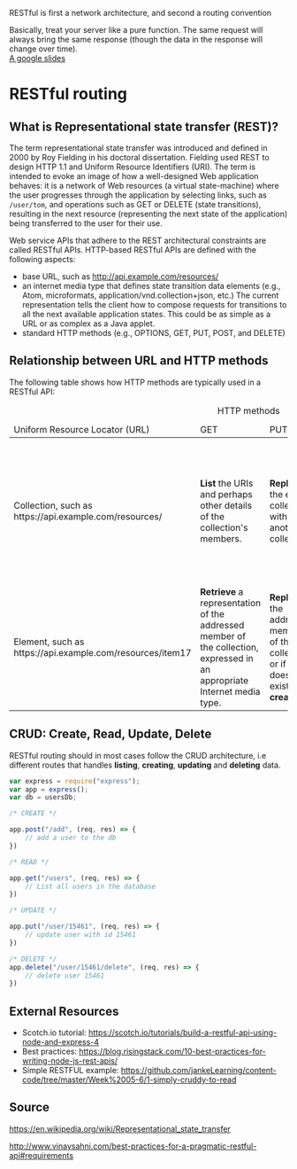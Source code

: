 RESTful is first a network architecture, and second a routing convention

Basically, treat your server like a pure function.  The same request will always bring the same response (though the data in the response will change over time).  
[A google slides](https://docs.google.com/presentation/d/1Mhoj-SHEX-sMSqxlsigBGyEjjxTvAFHP1PHOP3M0N9o/edit#slide=id.g1f8026c0cf_0_35)

RESTful routing
====

What is Representational state transfer (REST)?
----

The term representational state transfer was introduced and defined in 2000 by Roy Fielding in his doctoral dissertation. Fielding used REST to design HTTP 1.1 and Uniform Resource Identifiers (URI). The term is intended to evoke an image of how a well-designed Web application behaves: it is a network of Web resources (a virtual state-machine) where the user progresses through the application by selecting links, such as `/user/tom`, and operations such as GET or DELETE (state transitions), resulting in the next resource (representing the next state of the application) being transferred to the user for their use.

Web service APIs that adhere to the REST architectural constraints are called RESTful APIs. HTTP-based RESTful APIs are defined with the following aspects:

+ base URL, such as http://api.example.com/resources/
+ an internet media type that defines state transition data elements (e.g., Atom, microformats, application/vnd.collection+json, etc.) The current representation tells the client how to compose requests for transitions to all the next available application states. This could be as simple as a URL or as complex as a Java applet.
+ standard HTTP methods (e.g., OPTIONS, GET, PUT, POST, and DELETE)

Relationship between URL and HTTP methods
----

The following table shows how HTTP methods are typically used in a RESTful API:

<table>
<caption>HTTP methods</caption>
<thead>
<tr>
<td>Uniform Resource Locator (URL)</td>
<td>GET</td>
<td>PUT</td>
<td>PATCH</td>	
<td>POST</td>	
<td>DELETE</td>
</tr>
</thead>
<tbody>
<tr>
<td>Collection, such as https://api.example.com/resources/</td>	
<td> <b>List</b> the URIs and perhaps other details of the collection's members.
<td> <b>Replace</b> the entire collection with another collection.	
<td>Not generally used</td>	
<td><b>Create</b> a new entry in the collection. The new entry's URI is assigned automatically and is usually returned by the operation.</td>	
<td><b>Delete</b> the entire collection.</td>
</tr>
<tr>
<td>Element, such as https://api.example.com/resources/item17</td>
<td><b>Retrieve</b> a representation of the addressed member of the collection, expressed in an appropriate Internet media type.</td>
<td><b>Replace</b> the addressed member of the collection, or if it does not exist, <b>create</b> it.
<td><b>Update</b> the addressed member of the collection.
<td>Not generally used. Treat the addressed member as a collection in its own right and <b>create</b> a new entry within it.</td>	
<td>Delete the addressed member of the collection.</td>
</tbody>
</table>

CRUD: Create, Read, Update, Delete
----

RESTful routing should in most cases follow the CRUD architecture, i.e different routes that handles **listing**, **creating**, **updating** and **deleting** data.

```javascript
var express = require("express");
var app = express();
var db = usersDb;

/* CREATE */

app.post("/add", (req, res) => {
    // add a user to the db
})

/* READ */

app.get("/users", (req, res) => {
    // List all users in the database
})

/* UPDATE */

app.put("/user/15461", (req, res) => {
    // update user with id 15461
})

/* DELETE */
app.delete("/user/15461/delete", (req, res) => {
    // delete user 15461
})

```


External Resources
----
+ Scotch.io tutorial: https://scotch.io/tutorials/build-a-restful-api-using-node-and-express-4
+ Best practices: https://blog.risingstack.com/10-best-practices-for-writing-node-js-rest-apis/  
+ Simple RESTFUL example: https://github.com/jankeLearning/content-code/tree/master/Week%2005-6/1-simply-cruddy-to-read  


Source
---
https://en.wikipedia.org/wiki/Representational_state_transfer

http://www.vinaysahni.com/best-practices-for-a-pragmatic-restful-api#requirements 
